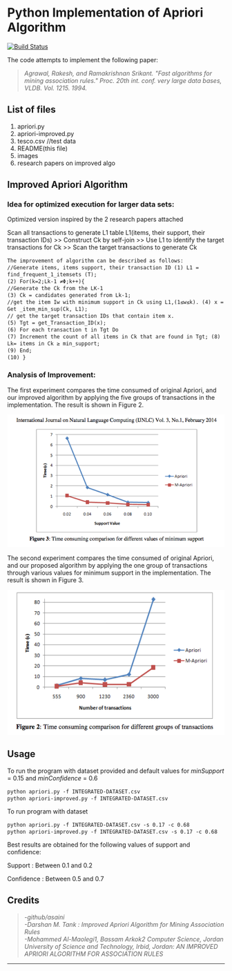 Python Implementation of Apriori Algorithm
==========================================

[![Build Status](https://travis-ci.org/asaini/Apriori.svg?branch=master)](https://travis-ci.org/asaini/Apriori)

The code attempts to implement the following paper:

> *Agrawal, Rakesh, and Ramakrishnan Srikant. "Fast algorithms for mining association rules." Proc. 20th int. conf. very large data bases, VLDB. Vol. 1215. 1994.*

List of files
-------------
1. apriori.py
2. apriori-improved.py
3. tesco.csv //test data
4. README(this file)
5. images
6. research papers on improved algo

Improved Apriori Algorithm
-------------

### Idea for optimized execution for larger data sets: 

Optimized version inspired by the 2 research papers attached  
  
Scan all transactions to generate L1 table L1(items, their support, their transaction IDs) >> Construct Ck by self-join >> Use L1 to identify the target transactions for Ck >> Scan the target transactions to generate Ck

```
The improvement of algorithm can be described as follows:  
//Generate items, items support, their transaction ID (1) L1 = find_frequent_1_itemsets (T);  
(2) For(k=2;Lk-1 ≠Φ;k++){  
//Generate the Ck from the LK-1  
(3) Ck = candidates generated from Lk-1;  
//get the item Iw with minimum support in Ck using L1,(1≤w≤k). (4) x = Get _item_min_sup(Ck, L1);  
// get the target transaction IDs that contain item x.  
(5) Tgt = get_Transaction_ID(x);  
(6) For each transaction t in Tgt Do  
(7) Increment the count of all items in Ck that are found in Tgt; (8) Lk= items in Ck ≥ min_support;  
(9) End;  
(10) }
```

### Analysis of Improvement:

The first experiment compares the time consumed of original Apriori, and our improved algorithm by applying the five groups of transactions in the implementation. The result is shown in Figure 2.  

![alt tag](/images/graph1.png?raw=true "Optional Title")  

The second experiment compares the time consumed of original Apriori, and our proposed algorithm by applying the one group of transactions through various values for minimum support in the implementation. The result is shown in Figure 3.  

  ![alt tag](/images/graph2.png?raw=true "Optional Title")  

Usage
-----
To run the program with dataset provided and default values for *minSupport* = 0.15 and *minConfidence* = 0.6

    python apriori.py -f INTEGRATED-DATASET.csv
    python apriori-improved.py -f INTEGRATED-DATASET.csv

To run program with dataset  

    python apriori.py -f INTEGRATED-DATASET.csv -s 0.17 -c 0.68
    python apriori-improved.py -f INTEGRATED-DATASET.csv -s 0.17 -c 0.68

Best results are obtained for the following values of support and confidence:  

Support     : Between 0.1 and 0.2  

Confidence  : Between 0.5 and 0.7

Credits
-------
> *-github/asaini  
-Darshan M. Tank : Improved Apriori Algorithm for Mining Association Rules  
-Mohammed Al-Maolegi1, Bassam Arkok2 Computer Science, Jordan University of Science and Technology, Irbid, Jordan: AN IMPROVED APRIORI ALGORITHM FOR ASSOCIATION RULES*


-------
